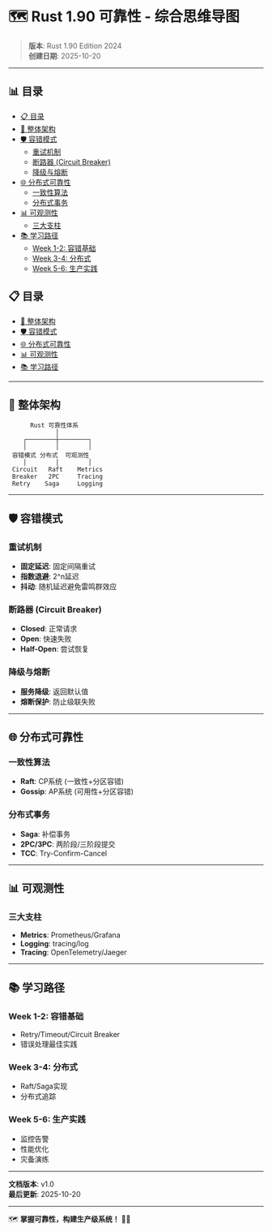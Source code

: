 ﻿# 🗺️ Rust 1.90 可靠性 - 综合思维导图

> **版本**: Rust 1.90 Edition 2024  
> **创建日期**: 2025-10-20

---


## 📊 目录

- [📋 目录](#目录)
- [🌳 整体架构](#整体架构)
- [🛡️ 容错模式](#️-容错模式)
  - [重试机制](#重试机制)
  - [断路器 (Circuit Breaker)](#断路器-circuit-breaker)
  - [降级与熔断](#降级与熔断)
- [🌐 分布式可靠性](#分布式可靠性)
  - [一致性算法](#一致性算法)
  - [分布式事务](#分布式事务)
- [📊 可观测性](#可观测性)
  - [三大支柱](#三大支柱)
- [📚 学习路径](#学习路径)
  - [Week 1-2: 容错基础](#week-1-2-容错基础)
  - [Week 3-4: 分布式](#week-3-4-分布式)
  - [Week 5-6: 生产实践](#week-5-6-生产实践)


## 📋 目录

- [🌳 整体架构](#-整体架构)
- [🛡️ 容错模式](#️-容错模式)
- [🌐 分布式可靠性](#-分布式可靠性)
- [📊 可观测性](#-可观测性)
- [📚 学习路径](#-学习路径)

---

## 🌳 整体架构

```text
      Rust 可靠性体系
             │
    ┌────────┼────────┐
    │        │        │
 容错模式 分布式  可观测性
    │        │        │
 Circuit   Raft    Metrics
 Breaker   2PC     Tracing
 Retry    Saga     Logging
```

---

## 🛡️ 容错模式

### 重试机制

- **固定延迟**: 固定间隔重试
- **指数退避**: 2^n延迟
- **抖动**: 随机延迟避免雷鸣群效应

### 断路器 (Circuit Breaker)

- **Closed**: 正常请求
- **Open**: 快速失败
- **Half-Open**: 尝试恢复

### 降级与熔断

- **服务降级**: 返回默认值
- **熔断保护**: 防止级联失败

---

## 🌐 分布式可靠性

### 一致性算法

- **Raft**: CP系统 (一致性+分区容错)
- **Gossip**: AP系统 (可用性+分区容错)

### 分布式事务

- **Saga**: 补偿事务
- **2PC/3PC**: 两阶段/三阶段提交
- **TCC**: Try-Confirm-Cancel

---

## 📊 可观测性

### 三大支柱

- **Metrics**: Prometheus/Grafana
- **Logging**: tracing/log
- **Tracing**: OpenTelemetry/Jaeger

---

## 📚 学习路径

### Week 1-2: 容错基础

- Retry/Timeout/Circuit Breaker
- 错误处理最佳实践

### Week 3-4: 分布式

- Raft/Saga实现
- 分布式追踪

### Week 5-6: 生产实践

- 监控告警
- 性能优化
- 灾备演练

---

**文档版本**: v1.0  
**最后更新**: 2025-10-20

---

🗺️ **掌握可靠性，构建生产级系统！** 🚀✨
